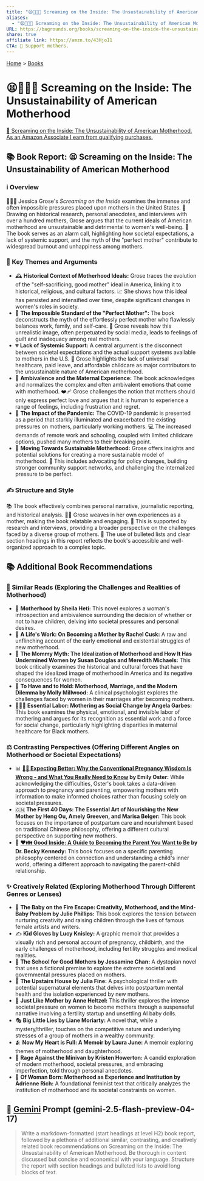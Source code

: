 ```yaml
---
title: "😫👩‍👧‍👦 Screaming on the Inside: The Unsustainability of American Motherhood"
aliases:
  - "😫👩‍👧‍👦 Screaming on the Inside: The Unsustainability of American Motherhood"
URL: https://bagrounds.org/books/screaming-on-the-inside-the-unsustainability-of-american-motherhood
share: true
affiliate link: https://amzn.to/43HjoI1
CTA: 🤰 Support mothers.
---
```

[Home](../index.md) > [Books](./index.md)  
# 😫👩‍👧‍👦 Screaming on the Inside: The Unsustainability of American Motherhood  
[🛒 Screaming on the Inside: The Unsustainability of American Motherhood. As an Amazon Associate I earn from qualifying purchases.](https://amzn.to/43HjoI1)  
  
## 📚 Book Report: 😫 Screaming on the Inside: The Unsustainability of American Motherhood  
  
### ℹ️ Overview  
  
👩‍👧‍👦 Jessica Grose's *Screaming on the Inside* examines the immense and often impossible pressures placed upon mothers in the United States. 📜 Drawing on historical research, personal anecdotes, and interviews with over a hundred mothers, Grose argues that the current ideals of American motherhood are unsustainable and detrimental to women's well-being. 🚨 The book serves as an alarm call, highlighting how societal expectations, a lack of systemic support, and the myth of the "perfect mother" contribute to widespread burnout and unhappiness among mothers.  
  
### 📌 Key Themes and Arguments  
  
* 🕰️ **Historical Context of Motherhood Ideals:** Grose traces the evolution of the "self-sacrificing, good mother" ideal in America, linking it to historical, religious, and cultural factors. 📈 She shows how this ideal has persisted and intensified over time, despite significant changes in women's roles in society.  
* 🚫 **The Impossible Standard of the "Perfect Mother":** The book deconstructs the myth of the effortlessly perfect mother who flawlessly balances work, family, and self-care. 🤳 Grose reveals how this unrealistic image, often perpetuated by social media, leads to feelings of guilt and inadequacy among real mothers.  
* 💔 **Lack of Systemic Support:** A central argument is the disconnect between societal expectations and the actual support systems available to mothers in the U.S. 🏥 Grose highlights the lack of universal healthcare, paid leave, and affordable childcare as major contributors to the unsustainable nature of American motherhood.  
* 🤔 **Ambivalence and the Maternal Experience:** The book acknowledges and normalizes the complex and often ambivalent emotions that come with motherhood. ❤️‍🩹 Grose challenges the notion that mothers should only express perfect love and argues that it is human to experience a range of feelings, including frustration and regret.  
* 🦠 **The Impact of the Pandemic:** The COVID-19 pandemic is presented as a period that starkly illuminated and exacerbated the existing pressures on mothers, particularly working mothers. 💻 The increased demands of remote work and schooling, coupled with limited childcare options, pushed many mothers to their breaking point.  
* 🌱 **Moving Towards Sustainable Motherhood:** Grose offers insights and potential solutions for creating a more sustainable model of motherhood. 📣 This includes advocating for policy changes, building stronger community support networks, and challenging the internalized pressure to be perfect.  
  
### ✍️ Structure and Style  
  
📚 The book effectively combines personal narrative, journalistic reporting, and historical analysis. 👩‍👧 Grose weaves in her own experiences as a mother, making the book relatable and engaging. 📰 This is supported by research and interviews, providing a broader perspective on the challenges faced by a diverse group of mothers. 📝 The use of bulleted lists and clear section headings in this report reflects the book's accessible and well-organized approach to a complex topic.  
  
## 📚 Additional Book Recommendations  
  
### 📖 Similar Reads (Exploring the Challenges and Realities of Motherhood)  
  
* 🤰 **Motherhood by Sheila Heti:** This novel explores a woman's introspection and ambivalence surrounding the decision of whether or not to have children, delving into societal pressures and personal desires.  
* 👶 **A Life's Work: On Becoming a Mother by Rachel Cusk:** A raw and unflinching account of the early emotional and existential struggles of new motherhood.  
* 🗽 **The Mommy Myth: The Idealization of Motherhood and How It Has Undermined Women by Susan Douglas and Meredith Michaels:** This book critically examines the historical and cultural forces that have shaped the idealized image of motherhood in America and its negative consequences for women.  
* 💍 **To Have and to Hold: Motherhood, Marriage, and the Modern Dilemma by Molly Millwood:** A clinical psychologist explores the challenges faced by women in their marriages after becoming mothers.  
* 👩🏽‍⚕️ **Essential Labor: Mothering as Social Change by Angela Garbes:** This book examines the physical, emotional, and invisible labor of mothering and argues for its recognition as essential work and a force for social change, particularly highlighting disparities in maternal healthcare for Black mothers.  
  
### ⚖️ Contrasting Perspectives (Offering Different Angles on Motherhood or Societal Expectations)  
  
* 📊 **[🫄➕ Expecting Better: Why the Conventional Pregnancy Wisdom Is Wrong - and What You Really Need to Know](./expecting-better.md) by Emily Oster:** While acknowledging the difficulties, Oster's book takes a data-driven approach to pregnancy and parenting, empowering mothers with information to make informed choices rather than focusing solely on societal pressures.  
* 🇨🇳 **The First 40 Days: The Essential Art of Nourishing the New Mother by Heng Ou, Amely Greeven, and Marisa Belger:** This book focuses on the importance of postpartum care and nourishment based on traditional Chinese philosophy, offering a different cultural perspective on supporting new mothers.  
* 🧠 **[❤️👪 Good Inside: A Guide to Becoming the Parent You Want to Be](./good-inside-a-guide-to-becoming-the-parent-you-want-to-be.md) by Dr. Becky Kennedy:** This book focuses on a specific parenting philosophy centered on connection and understanding a child's inner world, offering a different approach to navigating the parent-child relationship.  
  
### ✨ Creatively Related (Exploring Motherhood Through Different Genres or Lenses)  
  
* 🎨 **The Baby on the Fire Escape: Creativity, Motherhood, and the Mind-Baby Problem by Julie Phillips:** This book explores the tension between nurturing creativity and raising children through the lives of famous female artists and writers.  
* ✍️ **Kid Gloves by Lucy Knisley:** A graphic memoir that provides a visually rich and personal account of pregnancy, childbirth, and the early challenges of motherhood, including fertility struggles and medical realities.  
* 🏫 **The School for Good Mothers by Jessamine Chan:** A dystopian novel that uses a fictional premise to explore the extreme societal and governmental pressures placed on mothers.  
* 👻 **The Upstairs House by Julia Fine:** A psychological thriller with potential supernatural elements that delves into postpartum mental health and the isolation experienced by new mothers.  
* 🤖 **Just Like Mother by Anne Heltzel:** This thriller explores the intense societal pressure on women to become mothers through a suspenseful narrative involving a fertility startup and unsettling AI baby dolls.  
* 🎭 **Big Little Lies by Liane Moriarty:** A novel that, while a mystery/thriller, touches on the competitive nature and underlying stresses of a group of mothers in a wealthy community.  
* 🫂 **Now My Heart is Full: A Memoir by Laura June:** A memoir exploring themes of motherhood and daughterhood.  
* 🚐 **Rage Against the Minivan by Kristen Howerton:** A candid exploration of modern motherhood, societal pressures, and embracing imperfection, told through personal anecdotes.  
* 📜 **Of Woman Born: Motherhood as Experience and Institution by Adrienne Rich:** A foundational feminist text that critically analyzes the institution of motherhood and its societal constraints on women.  
  
## 💬 [Gemini](../software/gemini.md) Prompt (gemini-2.5-flash-preview-04-17)  
> Write a markdown-formatted (start headings at level H2) book report, followed by a plethora of additional similar, contrasting, and creatively related book recommendations on Screaming on the Inside: The Unsustainability of American Motherhood. Be thorough in content discussed but concise and economical with your language. Structure the report with section headings and bulleted lists to avoid long blocks of text.